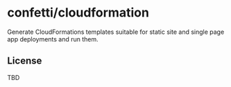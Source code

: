 # confetti/cloudformation

Generate CloudFormations templates suitable for static site and single page app deployments and run them.

## License

TBD
